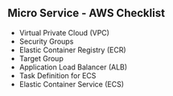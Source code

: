 ## Micro Service - AWS Checklist

- Virtual Private Cloud (VPC)
- Security Groups
- Elastic Container Registry (ECR) 
- Target Group
- Application Load Balancer (ALB)
- Task Definition for ECS
- Elastic Container Service (ECS)
